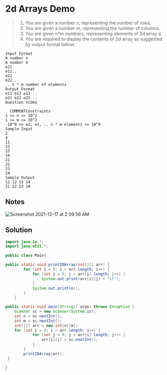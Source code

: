 # 2d Arrays Demo

> 1. You are given a number n, representing the number of rows.
> 2. You are given a number m, representing the number of columns.
> 3. You are given n*m numbers, representing elements of 2d array a.
> 4. You are required to display the contents of 2d array as suggested by output format below.

```
Input Format
A number n
A number m
e11
e12..
e21
e22..
.. n * m number of elements
Output Format
e11 e12 e13 ..
e21 e22 e23 ..
Question Video

  COMMENTConstraints
1 <= n <= 10^2
1 <= m <= 10^2
-10^9 <= e1, e2, .. n * m elements <= 10^9
Sample Input
2
4
11
12
13
14
21
22
23
24
Sample Output
11 12 13 14
21 22 23 24
```

## Notes

![Screenshot 2021-12-17 at 2 09 56 AM](https://user-images.githubusercontent.com/28717686/146445971-a3e60b9f-376b-41e7-9923-65320fa7b4ad.png)

## Solution

```java
import java.io.*;
import java.util.*;

public class Main{

public static void print2DArray(int[][] arr) {
        for (int i = 0; i < arr.length; i++) {
            for (int j = 0; j < arr[i].length; j++) {
                System.out.print(arr[i][j] + "\t");
            }
            System.out.println();
        }
    }

public static void main(String[] args) throws Exception {
    Scanner sc = new Scanner(System.in);
    int n = sc.nextInt();
    int m = sc.nextInt();
    int[][] arr = new int[n][m];
    for (int i = 0; i < arr.length; i++) {
            for (int j = 0; j < arr[i].length; j++) {
                arr[i][j] = sc.nextInt();
            }
        }
        print2DArray(arr);
 }

}
```
